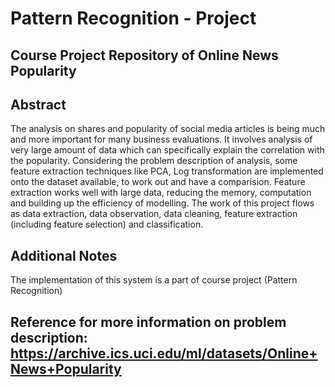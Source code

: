 # Pattern Recognition - Project
## Course Project Repository of Online News Popularity 

## Abstract
The analysis on shares and popularity of social media articles is being much and more important for many business evaluations. It involves analysis of very large amount of data which can specifically explain the correlation with the popularity. Considering the problem description of analysis, some feature extraction techniques like PCA, Log transformation are implemented onto the dataset available, to work out and have a comparision. Feature extraction works well with large data, reducing the memory, computation and building up the efficiency of modelling. The work of this project flows as data extraction, data observation, data cleaning, feature extraction (including feature selection) and classification.

## Additional Notes
The implementation of this system is a part of course project (Pattern Recognition)

## Reference for more information on problem description: https://archive.ics.uci.edu/ml/datasets/Online+News+Popularity
